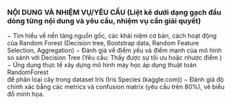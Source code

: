 ### NỘI DUNG VÀ NHIỆM VỤ/YÊU CẦU (Liệt kê dưới dạng gạch đầu dòng từng nội dung và yêu cầu, nhiệm vụ cần giải quyết)
−	Tìm hiểu về nền tảng nguồn gốc, các khái niệm cơ bản, cách hoạt động của 
Random Forest (Decision tree, Bootstrap data, Random Feature Selection, 
Aggregation) 
− Đánh giá về điểm yếu và điểm mạnh của mô hình so sánh với Decision Tree (Yêu 
cầu: Thấy được sự tối ưu hoặc nhược điểm ) 
− Ứng dụng thực tế xây dựng mô hình máy học áp dụng thuật toán RandomForest  
để phân loại cây trong dataset Iris (Iris Species (kaggle.com)) 
− Đánh giá độ chính xác bằng các metrics và confusion matrix (yêu cầu trên 80%), 
vẽ biểu đồ minh họa.
